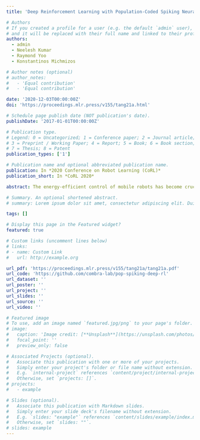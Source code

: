 ```yaml
---
title: 'Deep Reinforcement Learning with Population-Coded Spiking Neural Network for Continuous Control'

# Authors
# If you created a profile for a user (e.g. the default `admin` user), write the username (folder name) here
# and it will be replaced with their full name and linked to their profile.
authors:
  - admin
  - Neelesh Kumar
  - Raymond Yoo
  - Konstantinos Michmizos

# Author notes (optional)
# author_notes:
#   - 'Equal contribution'
#   - 'Equal contribution'

date: '2020-12-03T00:00:00Z'
doi: 'https://proceedings.mlr.press/v155/tang21a.html'

# Schedule page publish date (NOT publication's date).
publishDate: '2017-01-01T00:00:00Z'

# Publication type.
# Legend: 0 = Uncategorized; 1 = Conference paper; 2 = Journal article;
# 3 = Preprint / Working Paper; 4 = Report; 5 = Book; 6 = Book section;
# 7 = Thesis; 8 = Patent
publication_types: ['1']

# Publication name and optional abbreviated publication name.
publication: In *2020 Conference on Robot Learning (CoRL)*
publication_short: In *CoRL 2020*

abstract: The energy-efficient control of mobile robots has become crucial as the complexity of their real-world applications increasingly involves high-dimensional observation and action spaces, which cannot be offset by their limited on-board resources. An emerging non-Von Neumann model of intelligence, where spiking neural networks (SNNs) are executed on neuromorphic processors, is now considered as an energy-efficient and robust alternative to the state-of-the-art real-time robotic controllers for low dimensional control tasks. The challenge now for this new computing paradigm is to scale so that it can keep up with real-world applications. To do so, SNNs need to overcome the inherent limitations of their training, namely the limited ability of their spiking neurons to represent information and the lack of effective learning algorithms. Here, we propose a population-coded spiking actor network (PopSAN) that was trained in conjunction with a deep critic network using deep reinforcement learning (DRL). The population coding scheme, which is prevalent across brain networks, dramatically increased the representation capacity of the network and the hybrid learning combined the training advantages of deep networks with the energy-efficient inference of spiking networks. To show that our approach can be used for general-purpose spike-based reinforcement learning, we demonstrated its integration with a wide spectrum of policy-gradient based DRL methods covering both on-policy and off-policy DRL algorithms. We deployed the trained PopSAN on Intel’s Loihi neuromorphic chip and benchmarked our method against the mainstream DRL algorithms for continuous control. To allow for a fair comparison among all methods, we validated them on OpenAI gym tasks. Our Loihi-run PopSAN consumed 140 times less energy per inference when compared against the deep actor network on Jetson TX2, and achieved the same level of performance. Our results demonstrate the overall efficiency of neuromorphic controllers and suggest the hybrid reinforcement learning approach as an alternative to deep learning, when both energy-efficiency and robustness are important.

# Summary. An optional shortened abstract.
# summary: Lorem ipsum dolor sit amet, consectetur adipiscing elit. Duis posuere tellus ac convallis placerat. Proin tincidunt magna sed ex sollicitudin condimentum.

tags: []

# Display this page in the Featured widget?
featured: true

# Custom links (uncomment lines below)
# links:
# - name: Custom Link
#   url: http://example.org

url_pdf: 'https://proceedings.mlr.press/v155/tang21a/tang21a.pdf'
url_code: 'https://github.com/combra-lab/pop-spiking-deep-rl'
url_dataset: ''
url_poster: ''
url_project: ''
url_slides: ''
url_source: ''
url_video: ''

# Featured image
# To use, add an image named `featured.jpg/png` to your page's folder.
# image:
#   caption: 'Image credit: [**Unsplash**](https://unsplash.com/photos/pLCdAaMFLTE)'
#   focal_point: ''
#   preview_only: false

# Associated Projects (optional).
#   Associate this publication with one or more of your projects.
#   Simply enter your project's folder or file name without extension.
#   E.g. `internal-project` references `content/project/internal-project/index.md`.
#   Otherwise, set `projects: []`.
# projects:
#   - example

# Slides (optional).
#   Associate this publication with Markdown slides.
#   Simply enter your slide deck's filename without extension.
#   E.g. `slides: "example"` references `content/slides/example/index.md`.
#   Otherwise, set `slides: ""`.
# slides: example
---
```


